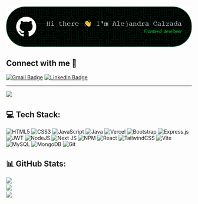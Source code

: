 
![Header](./github-header-image.png)

## Connect with me 🤝


[![Gmail Badge](https://img.shields.io/badge/-calzadaloyaalejandra@gmail.com-c14438?style=flat-square&logo=Gmail&logoColor=white&link=mailto:calzadaloyaalejandra@gmail.com)](mailto:calzadaloyaalejandra@gmail.com) [![Linkedin Badge](https://img.shields.io/badge/-alejandracalzadaloya-blue?style=flat-square&logo=Linkedin&logoColor=white&link=https://www.linkedin.com/in/alejandra-calzada-loya/)](https://www.linkedin.com/in/alejandra-calzada-loya/)

---
[![](https://visitcount.itsvg.in/api?id=AleCalz&icon=0&color=13)](https://visitcount.itsvg.in)

## 💻 Tech Stack:
![HTML5](https://img.shields.io/badge/html5-%23E34F26.svg?style=for-the-badge&logo=html5&logoColor=white) ![CSS3](https://img.shields.io/badge/css3-%231572B6.svg?style=for-the-badge&logo=css3&logoColor=white) ![JavaScript](https://img.shields.io/badge/javascript-%23323330.svg?style=for-the-badge&logo=javascript&logoColor=%23F7DF1E) ![Java](https://img.shields.io/badge/java-%23ED8B00.svg?style=for-the-badge&logo=openjdk&logoColor=white) ![Vercel](https://img.shields.io/badge/vercel-%23000000.svg?style=for-the-badge&logo=vercel&logoColor=white) ![Bootstrap](https://img.shields.io/badge/bootstrap-%238511FA.svg?style=for-the-badge&logo=bootstrap&logoColor=white) ![Express.js](https://img.shields.io/badge/express.js-%23404d59.svg?style=for-the-badge&logo=express&logoColor=%2361DAFB) ![JWT](https://img.shields.io/badge/JWT-black?style=for-the-badge&logo=JSON%20web%20tokens) ![NodeJS](https://img.shields.io/badge/node.js-6DA55F?style=for-the-badge&logo=node.js&logoColor=white) ![Next JS](https://img.shields.io/badge/Next-black?style=for-the-badge&logo=next.js&logoColor=white) ![NPM](https://img.shields.io/badge/NPM-%23CB3837.svg?style=for-the-badge&logo=npm&logoColor=white) ![React](https://img.shields.io/badge/react-%2320232a.svg?style=for-the-badge&logo=react&logoColor=%2361DAFB) ![TailwindCSS](https://img.shields.io/badge/tailwindcss-%2338B2AC.svg?style=for-the-badge&logo=tailwind-css&logoColor=white) ![Vite](https://img.shields.io/badge/vite-%23646CFF.svg?style=for-the-badge&logo=vite&logoColor=white) ![MySQL](https://img.shields.io/badge/mysql-4479A1.svg?style=for-the-badge&logo=mysql&logoColor=white) ![MongoDB](https://img.shields.io/badge/MongoDB-%234ea94b.svg?style=for-the-badge&logo=mongodb&logoColor=white) ![Git](https://img.shields.io/badge/git-%23F05033.svg?style=for-the-badge&logo=git&logoColor=white)

## 📊 GitHub Stats:
![](https://github-readme-stats.vercel.app/api/top-langs/?username=AleCalz&theme=merko&hide_border=true&include_all_commits=true&count_private=false&layout=compact)<br/>
![](https://github-readme-stats.vercel.app/api?username=AleCalz&theme=merko&hide_border=true&include_all_commits=true&count_private=false)<br/>
![](https://github-readme-streak-stats.herokuapp.com/?user=AleCalz&theme=merko&hide_border=true)<br/>

